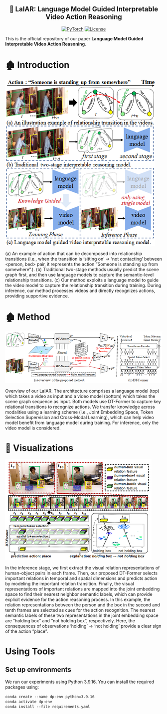 <div align="center">

## 🚀 **LaIAR**: Language Model Guided Interpretable Video Action Reasoning

<a href="https://pytorch.org/get-started/locally/"><img alt="PyTorch" src="https://img.shields.io/badge/PyTorch-ee4c2c?logo=pytorch&logoColor=white"></a>
[![License](https://img.shields.io/badge/license-Apache%202-blue)](https://github.com/nku-shengzheliu/SER30K/blob/main/LICENSE)

</div>

This is the official repository of our paper **Language Model Guided Interpretable Video Action Reasoning**.

# 🏚️ Introduction
![teaser](frameworks/intro.png)

 (a) An example of action that can be decomposed into relationship transitions (i.e., when the transition is ‘sitting on’ → ‘not contacting’ between <person, bed> pair, it represents the action ”Someone is standing up from somewhere”.). 
 (b) Traditional two-stage methods usually predict the scene graph first, and then use language models to capture the semantic-level relationship transitions. 
 (c) Our method exploits a language model to guide the video model to capture the relationship transition during training. During inference, our method processes videos and directly recognizes actions, providing supportive evidence.

# 🏚️ Method
![teaser](frameworks/method.png)

 Overview of our LaIAR. The architecture comprises a language model (top) which takes a video as input and a video model (bottom) which takes the scene graph sequence as input. Both models use DT-Former to capture key relational transitions to recognize actions. We transfer knowledge across modalities using a learning scheme (i.e., Joint Embedding Space, Token Selection Supervision and Cross-Modal Learning), which can help video model benefit from language model during training. For inference, only the video model is considered.

# 🏰 Visualizations
![teaser](frameworks/vis.png)

In the inference stage, we first extract the visual relation representations of human-object pairs in each frame. Then, our proposed DT-Former selects important relations in temporal and spatial dimensions and predicts action by modeling the important relation transition. Finally, the visual representations of important relations are mapped into the joint embedding space to find their nearest neighbor semantic labels, which can provide explicit evidence for the action reasoning process. In this example, the relation representations between the person and the box in the second and tenth frames are selected as cues for the action recognition. The nearest semantic labels of these two representations in the joint embedding space are ”holding box” and ”not holding box”, respectively. Here, the consequences of observations ‘holding’ → ‘not holding’ provide a clear sign of the action ”place”.

# Using Tools

## Set up environments
We run our experiments using Python 3.9.16. You can install the required packages using:

```
conda create --name dp-env python=3.9.16
conda activate dp-env
conda install --file requirements.yaml
```
